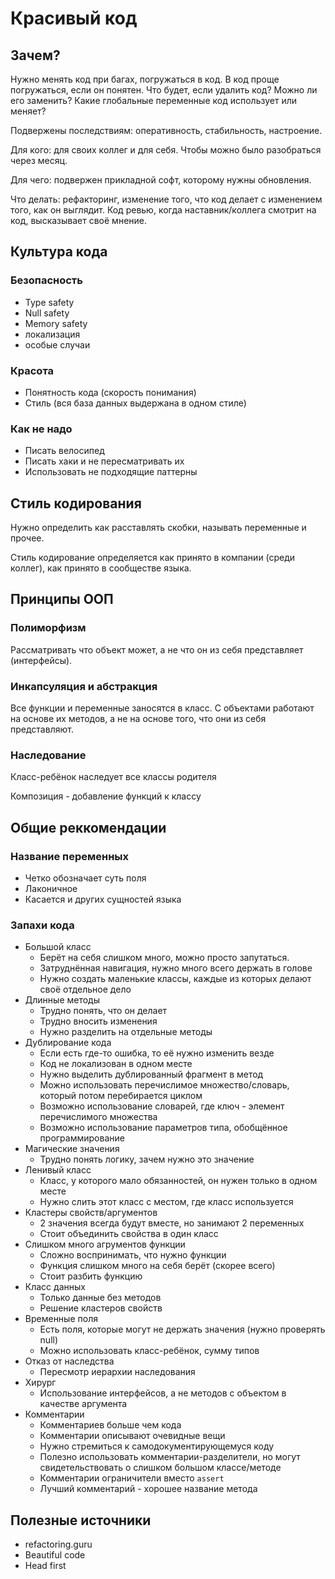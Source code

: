 # Красивый код

## Зачем?

Нужно менять код при багах, погружаться в код. В код проще погружаться, если он понятен. Что будет, если удалить код? Можно ли его заменить? Какие глобальные переменные код использует или меняет?

Подвержены последствиям: оперативность, стабильность, настроение.

Для кого: для своих коллег и для себя. Чтобы можно было разобраться через месяц.

Для чего: подвержен прикладной софт, которому нужны обновления.

Что делать: рефакторинг, изменение того, что код делает с изменением того, как он выглядит. Код ревью, когда наставник/коллега смотрит на код, высказывает своё мнение.

## Культура кода

### Безопасность

- Type safety
- Null safety
- Memory safety
- локализация
- особые случаи

### Красота

- Понятность кода (скорость понимания)
- Cтиль (вся база данных выдержана в одном стиле)

### Как не надо

- Писать велосипед
- Писать хаки и не пересматривать их
- Использовать не подходящие паттерны

## Стиль кодирования

Нужно определить как расставлять скобки, называть переменные и прочее.

Стиль кодирование определяется как принято в компании (среди коллег), как принято в сообществе языка.

## Принципы ООП

### Полиморфизм

Рассматривать что объект может, а не что он из себя представляет (интерфейсы).

### Инкапсуляция и абстракция

Все функции и переменные заносятся в класс. С объектами работают на основе их методов, а не на основе того, что они из себя представляют.

### Наследование

Класс-ребёнок наследует все классы родителя

Композиция - добавление функций к классу

## Общие реккомендации

### Название переменных

- Четко обозначает суть поля
- Лаконичное
- Касается и других сущностей языка

### Запахи кода

- Большой класс
    - Берёт на себя слишком много, можно просто запутаться.
    - Затруднённая навигация, нужно много всего держать в голове
    - Нужно создать маленькие классы, каждые из которых делают своё отдельное дело
- Длинные методы
    - Трудно понять, что он делает
    - Трудно вносить изменения
    - Нужно разделить на отдельные методы
- Дублирование кода
    - Если есть где-то ошибка, то её нужно изменить везде
    - Код не локализован в одном месте
    - Нужно выделить дублированный фрагмент в метод
    - Можно использовать перечислимое множество/словарь, который потом перебирается циклом
    - Возможно использование словарей, где ключ - элемент перечислимого множества
    - Возможно использование параметров типа, обобщённое программирование
- Магические значения
    - Трудно понять логику, зачем нужно это значение
- Ленивый класс
    - Класс, у которого мало обязанностей, он нужен только в одном месте
    - Нужно слить этот класс с местом, где класс используется
- Кластеры свойств/аргументов
    - 2 значения всегда будут вместе, но занимают 2 переменных
    - Стоит объединить свойства в один класс
- Слишком много агрументов функции
    - Сложно воспринимать, что нужно функции
    - Функция слишком много на себя берёт (скорее всего)
    - Стоит разбить функцию
- Класс данных
    - Только данные без методов
    - Решение кластеров свойств
- Временные поля
    - Есть поля, которые могут не держать значения (нужно проверять null)
    - Можно использовать класс-ребёнок, сумму типов
- Отказ от наследства
    - Пересмотр иерархии наследования
- Хирург
    - Использование интерфейсов, а не методов с объектом в качестве аргумента
- Комментарии
    - Комментариев больше чем кода
    - Комментарии описывают очевидные вещи
    - Нужно стремиться к самодокументирующемуся коду
    - Полезно использовать комментарии-разделители, но могут свидетельствовать о слишком большом классе/методе
    - Комментарии ограничители вместо `assert`
    - Лучший комментарий - хорошее название метода

## Полезные источники

- refactoring.guru
- Beautiful code
- Head first
